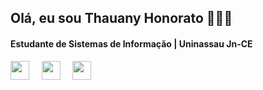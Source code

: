 ## Olá, eu sou Thauany Honorato 🧑🏻‍💻

#### Estudante de Sistemas de Informação | Uninassau Jn-CE

<p >
  <img src="https://skillicons.dev/icons?i=html" width="30" height="30" /> &nbsp; &nbsp; <img src="https://skillicons.dev/icons?i=css" width="30" height="30" /> &nbsp; &nbsp; <img src="https://skillicons.dev/icons?i=js" width="30" height="30" />
</p>



